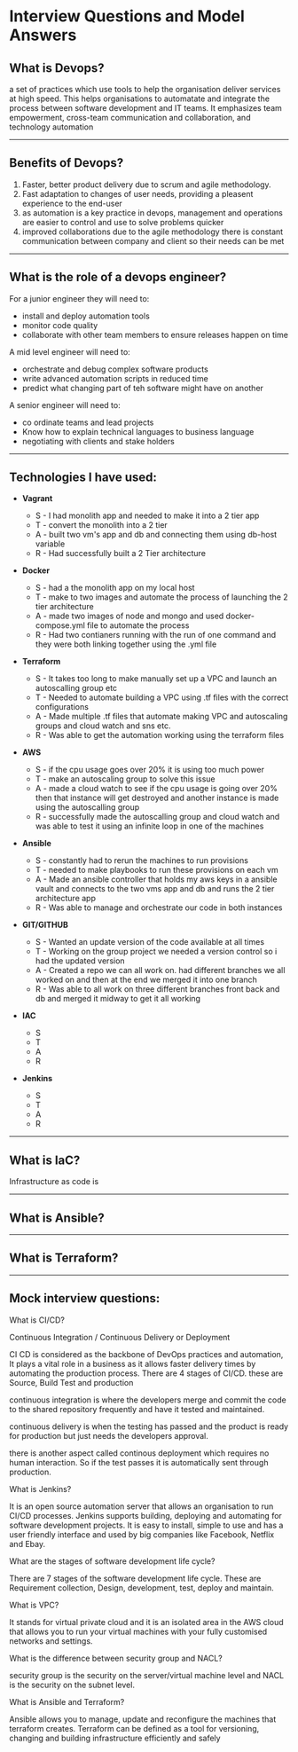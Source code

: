 # Interview Questions and Model Answers

## What is Devops?

a set of practices which use tools to help the organisation deliver services at high speed. This helps organisations to automatate and integrate the process between software development and IT teams. It emphasizes team empowerment, cross-team communication and collaboration, and technology automation

---

## Benefits of Devops?

1. Faster, better product delivery due to scrum and agile methodology.
2. Fast adaptation to changes of user needs, providing a pleasent experience to the end-user
3. as automation is a key practice in devops, management and operations are easier to control and use to solve problems quicker
4. improved collaborations due to the agile methodology there is constant communication between company and client so their needs can be met

---

## What is the role of a devops engineer? 

For a junior engineer they will need to:
  - install and deploy automation tools
  - monitor code quality
  - collaborate with other team members to ensure releases happen on time

A mid level engineer will need to:
- orchestrate and debug complex software products
- write advanced automation scripts in reduced time
- predict what changing part of teh software might have on another

A senior engineer will need to:

- co ordinate teams and lead projects
- Know how to explain technical languages to business language
- negotiating with clients and stake holders 

---

## Technologies I have used:

- **Vagrant**
  - S - I had monolith app and needed to make it into a 2 tier app
  - T - convert the monolith into a 2 tier
  - A - built two vm's app and db and connecting them using db-host variable
  - R - Had successfully built a 2 Tier architecture 
- **Docker**
  - S - had a the monolith app on my local host
  - T - make to two images and automate the process of launching the 2 tier architecture
  - A - made two images of node and mongo and used docker-compose.yml file to automate the process
  - R - Had two contianers running with the run of one command and they were both linking together using the .yml file
- **Terraform**
  - S - It takes too long to make manually set up a VPC and launch an autoscalling group etc
  - T - Needed to automate building a VPC using .tf files with the correct configurations
  - A - Made multiple .tf files that automate making VPC and autoscaling groups and cloud watch and sns etc.
  - R - Was able to get the automation working using the terraform files
- **AWS**
  - S - if the cpu usage goes over 20% it is using too much power
  - T - make an autoscaling group to solve this issue
  - A - made a cloud watch to see if the cpu usage is going over 20% then that instance will get destroyed and another instance is made using the autoscalling group
  - R - successfully made the autoscalling group and cloud watch and was able to test it using an infinite loop in one of the machines
  
- **Ansible**
  - S - constantly had to rerun the machines to run provisions
  - T - needed to make playbooks to run these provisions on each vm
  - A - Made an ansible controller that holds my aws keys in a ansible vault and connects to the two vms app and db and runs the 2 tier architecture app
  - R - Was able to manage and orchestrate our code in both instances
- **GIT/GITHUB**
  - S - Wanted an update version of the code available at all times
  - T - Working on the group project we needed a version control so i had the updated version
  - A - Created a repo we can all work on. had different branches we all worked on and then at the end we merged it into one branch 
  - R - Was able to all work on three different branches front back and db and merged it midway to get it all working
- **IAC**
  - S
  - T
  - A
  - R
- **Jenkins**
  - S
  - T
  - A
  - R
  
---

## What is IaC?

Infrastructure as code is 

---

## What is Ansible?

---

## What is Terraform?

---

## Mock interview questions:

What is CI/CD?

Continuous Integration / Continuous Delivery or Deployment

CI CD is considered as the backbone of DevOps practices and automation, It plays a vital role in a business as it allows faster delivery times by automating the production process. There are 4 stages of CI/CD. these are Source, Build Test and production 

continuous integration is where the developers merge and commit the code to the shared repository frequently and have it tested and maintained. 

continuous delivery is when the testing has passed and the product is ready for production but just needs the developers approval. 

there is another aspect called continous deployment which requires no human interaction. So if the test passes it is automatically sent through production. 

What is Jenkins?

It is an open source automation server that allows an organisation to run CI/CD processes. Jenkins supports building, deploying and automating for software development projects. It is easy to install, simple to use and has a user friendly interface and used by big companies like Facebook, Netflix and Ebay.



What are the stages of software development life cycle? 

There are 7 stages of the software development life cycle. These are Requirement collection, Design, development, test, deploy and maintain.

What is VPC?

It stands for virtual private cloud and it is an isolated area in the AWS cloud that allows you to run your virtual machines with your fully customised networks and settings. 

What is the difference between security group and NACL?

security group is the security on the server/virtual machine level and NACL is the security on the subnet level.


What is Ansible and Terraform?

Ansible allows you to manage, update and reconfigure the machines that terraform creates. Terraform can be defined as a tool for versioning, changing and building infrastructure efficiently and safely


